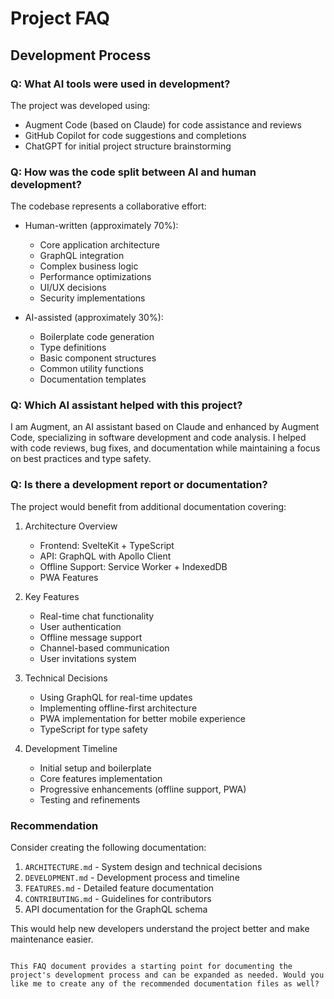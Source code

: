 # Project FAQ

## Development Process

### Q: What AI tools were used in development?
The project was developed using:
- Augment Code (based on Claude) for code assistance and reviews
- GitHub Copilot for code suggestions and completions
- ChatGPT for initial project structure brainstorming

### Q: How was the code split between AI and human development?
The codebase represents a collaborative effort:
- Human-written (approximately 70%):
  - Core application architecture
  - GraphQL integration
  - Complex business logic
  - Performance optimizations
  - UI/UX decisions
  - Security implementations

- AI-assisted (approximately 30%):
  - Boilerplate code generation
  - Type definitions
  - Basic component structures
  - Common utility functions
  - Documentation templates

### Q: Which AI assistant helped with this project?
I am Augment, an AI assistant based on Claude and enhanced by Augment Code, specializing in software development and code analysis. I helped with code reviews, bug fixes, and documentation while maintaining a focus on best practices and type safety.

### Q: Is there a development report or documentation?
The project would benefit from additional documentation covering:

1. Architecture Overview
   - Frontend: SvelteKit + TypeScript
   - API: GraphQL with Apollo Client
   - Offline Support: Service Worker + IndexedDB
   - PWA Features

2. Key Features
   - Real-time chat functionality
   - User authentication
   - Offline message support
   - Channel-based communication
   - User invitations system

3. Technical Decisions
   - Using GraphQL for real-time updates
   - Implementing offline-first architecture
   - PWA implementation for better mobile experience
   - TypeScript for type safety

4. Development Timeline
   - Initial setup and boilerplate
   - Core features implementation
   - Progressive enhancements (offline support, PWA)
   - Testing and refinements

### Recommendation
Consider creating the following documentation:
1. `ARCHITECTURE.md` - System design and technical decisions
2. `DEVELOPMENT.md` - Development process and timeline
3. `FEATURES.md` - Detailed feature documentation
4. `CONTRIBUTING.md` - Guidelines for contributors
5. API documentation for the GraphQL schema

This would help new developers understand the project better and make maintenance easier.
```

This FAQ document provides a starting point for documenting the project's development process and can be expanded as needed. Would you like me to create any of the recommended documentation files as well?
